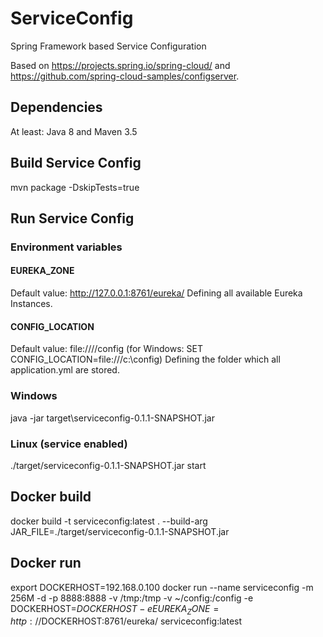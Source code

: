 # ServiceConfig
Spring Framework based Service Configuration

Based on https://projects.spring.io/spring-cloud/ and https://github.com/spring-cloud-samples/configserver.

## Dependencies
At least: Java 8 and Maven 3.5

## Build Service Config
mvn package -DskipTests=true

## Run Service Config
### Environment variables
#### EUREKA_ZONE 
Default value: http://127.0.0.1:8761/eureka/
Defining all available Eureka Instances.
#### CONFIG_LOCATION
Default value: file:////config (for Windows: SET CONFIG_LOCATION=file:///c:\config)
Defining the folder which all application.yml are stored.

### Windows
java -jar target\serviceconfig-0.1.1-SNAPSHOT.jar

### Linux (service enabled)
./target/serviceconfig-0.1.1-SNAPSHOT.jar start

## Docker build
docker build -t serviceconfig:latest . --build-arg JAR_FILE=./target/serviceconfig-0.1.1-SNAPSHOT.jar

## Docker run
export DOCKERHOST=192.168.0.100
docker run --name serviceconfig -m 256M -d -p 8888:8888 -v /tmp:/tmp -v ~/config:/config -e DOCKERHOST=$DOCKERHOST -e EUREKA_ZONE=http://$DOCKERHOST:8761/eureka/ serviceconfig:latest
